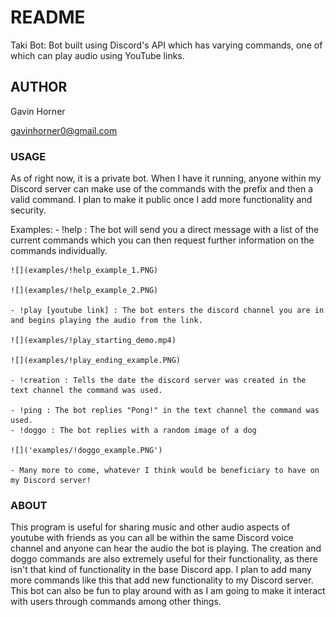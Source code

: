 # README
Taki Bot: Bot built using Discord's API which has varying commands, one of which can play audio using YouTube links.

## AUTHOR
Gavin Horner

gavinhorner0@gmail.com

### USAGE
As of right now, it is a private bot. When I have it running, anyone within my Discord server can make use of the commands with the prefix and then a valid command. I plan to make it public once I add more functionality and security.

Examples:
    - !help : The bot will send you a direct message with a list of the current commands which you can then request further information on the commands individually.
    
	![](examples/!help_example_1.PNG)

	![](examples/!help_example_2.PNG)

    - !play [youtube link] : The bot enters the discord channel you are in and begins playing the audio from the link.
    
	![](examples/!play_starting_demo.mp4)

	![](examples/!play_ending_example.PNG)

    - !creation : Tells the date the discord server was created in the text channel the command was used.
    
    - !ping : The bot replies "Pong!" in the text channel the command was used.
    - !doggo : The bot replies with a random image of a dog
    
	![]('examples/!doggo_example.PNG')
	
    - Many more to come, whatever I think would be beneficiary to have on my Discord server!

### ABOUT
This program is useful for sharing music and other audio aspects of youtube with friends as you can all be within the same Discord voice channel and anyone can hear the audio the bot is playing. The creation and doggo commands are also extremely useful for their functionality, as there isn't that kind of functionality in the base Discord app. I plan to add many more commands like this that add new functionality to my Discord server. This bot can also be fun to play around with as I am going to make it interact with users through commands among other things.
